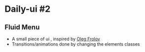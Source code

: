 # Daily-ui #2 

## Fluid Menu

- A small piece of ui , inspired by [Oleg Frolov](https://dribbble.com/shots/4800174-Fluid-Tab-Bar-Interaction)
- Transitions/animations done by changing the elements classes